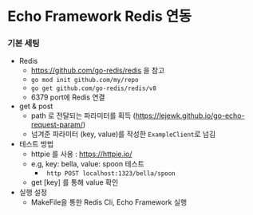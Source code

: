 # Echo Framework Redis 연동

### 기본 세팅
- Redis
    - https://github.com/go-redis/redis 을 참고
    - `go mod init github.com/my/repo`
    - `go get github.com/go-redis/redis/v8`
    - 6379 port에 Redis 연결
- get & post
    - path 로 전달되는 파라미터를 획득 (https://lejewk.github.io/go-echo-request-param/)
    - 넘겨준 파라미터 (key, value)를 작성한 `ExampleClient`로 넘김
- 테스트 방법
    - httpie 를 사용 : https://httpie.io/
    - e.g, key: bella, value: spoon 테스트
      - ` http POST localhost:1323/bella/spoon`
    - get [key] 를 통해 value 확인
- 실행 설정
    - MakeFile을 통한 Redis Cli, Echo Framework 실행
